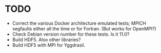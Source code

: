 # TODO

- Correct the various Docker architecture emulated tests; MPICH
  segfaults either all the time or for Fortran. (But works for
  OpenMPI?)
- Check Debian version number for these tests. Is it 11.0?
- Build HDF5. Also other libraries?
- Build HDF5 with MPI for Yggdrasil.

